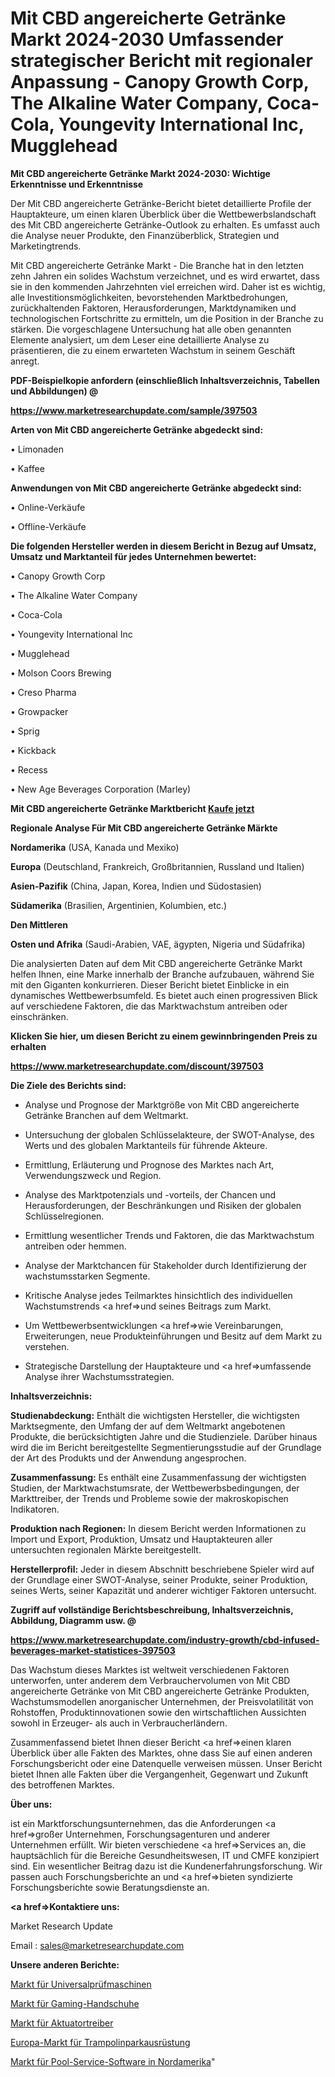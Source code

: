# Mit CBD angereicherte Getränke Markt 2024-2030 Umfassender strategischer Bericht mit regionaler Anpassung - Canopy Growth Corp, The Alkaline Water Company, Coca-Cola, Youngevity International Inc, Mugglehead

<strong>Mit CBD angereicherte Getränke Markt 2024-2030: Wichtige Erkenntnisse und Erkenntnisse</strong>

Der Mit CBD angereicherte Getränke-Bericht bietet detaillierte Profile der Hauptakteure, um einen klaren Überblick über die Wettbewerbslandschaft des Mit CBD angereicherte Getränke-Outlook zu erhalten. Es umfasst auch die Analyse neuer Produkte, den Finanzüberblick, Strategien und Marketingtrends.

Mit CBD angereicherte Getränke Markt - Die Branche hat in den letzten zehn Jahren ein solides Wachstum verzeichnet, und es wird erwartet, dass sie in den kommenden Jahrzehnten viel erreichen wird. Daher ist es wichtig, alle Investitionsmöglichkeiten, bevorstehenden Marktbedrohungen, zurückhaltenden Faktoren, Herausforderungen, Marktdynamiken und technologischen Fortschritte zu ermitteln, um die Position in der Branche zu stärken. Die vorgeschlagene Untersuchung hat alle oben genannten Elemente analysiert, um dem Leser eine detaillierte Analyse zu präsentieren, die zu einem erwarteten Wachstum in seinem Geschäft anregt.



<strong><b>PDF-Beispielkopie anfordern (einschließlich Inhaltsverzeichnis, Tabellen und Abbildungen) @ </b></strong>

<strong><a href=https://www.marketresearchupdate.com/sample/397503>

<strong>https://www.marketresearchupdate.com/sample/397503</u></a></strong></strong>



<strong>Arten von Mit CBD angereicherte Getränke abgedeckt sind:</strong>

• Limonaden

• Kaffee



<strong>Anwendungen von Mit CBD angereicherte Getränke abgedeckt sind:</strong>

• Online-Verkäufe

• Offline-Verkäufe



<strong>Die folgenden Hersteller werden in diesem Bericht in Bezug auf Umsatz, Umsatz und Marktanteil für jedes Unternehmen bewertet:</strong>

• Canopy Growth Corp

• The Alkaline Water Company

• Coca-Cola

• Youngevity International Inc

• Mugglehead

• Molson Coors Brewing

• Creso Pharma

• Growpacker

• Sprig

• Kickback

• Recess

• New Age Beverages Corporation (Marley)



<strong>Mit CBD angereicherte Getränke Marktbericht <a href=https://www.marketresearchupdate.com/buynow/397503>Kaufe jetzt</a></strong>



<strong>Regionale Analyse Für Mit CBD angereicherte Getränke Märkte</strong>



<strong>Nordamerika</strong> (USA, Kanada und Mexiko)



<strong>Europa</strong> (Deutschland, Frankreich, Großbritannien, Russland und Italien)



<strong>Asien-Pazifik</strong> (China, Japan, Korea, Indien und Südostasien)



<strong>Südamerika</strong> (Brasilien, Argentinien, Kolumbien, etc.)



<strong>Den Mittleren</strong> 

<strong>Osten und Afrika</strong> (Saudi-Arabien, VAE, ägypten, Nigeria und Südafrika)

Die analysierten Daten auf dem Mit CBD angereicherte Getränke Markt helfen Ihnen, eine Marke innerhalb der Branche aufzubauen, während Sie mit den Giganten konkurrieren. Dieser Bericht bietet Einblicke in ein dynamisches Wettbewerbsumfeld. Es bietet auch einen progressiven Blick auf verschiedene Faktoren, die das Marktwachstum antreiben oder einschränken.



<strong>Klicken Sie hier, um diesen Bericht zu einem gewinnbringenden Preis zu erhalten
</strong>

<strong><a href=https://www.marketresearchupdate.com/discount/397503>https://www.marketresearchupdate.com/discount/397503</b></u></strong></a>



<strong>Die Ziele des Berichts sind:</strong>

- Analyse und Prognose der Marktgröße von Mit CBD angereicherte Getränke Branchen auf dem Weltmarkt.

- Untersuchung der globalen Schlüsselakteure, der SWOT-Analyse, des Werts und des globalen Marktanteils für führende Akteure.

- Ermittlung, Erläuterung und Prognose des Marktes nach Art, Verwendungszweck und Region.

- Analyse des Marktpotenzials und -vorteils, der Chancen und Herausforderungen, der Beschränkungen und Risiken der globalen Schlüsselregionen.

- Ermittlung wesentlicher Trends und Faktoren, die das Marktwachstum antreiben oder hemmen.

- Analyse der Marktchancen für Stakeholder durch Identifizierung der wachstumsstarken Segmente.

- Kritische Analyse jedes Teilmarktes hinsichtlich des individuellen Wachstumstrends <a href=>und</a> seines Beitrags zum Markt.

- Um Wettbewerbsentwicklungen <a href=>wie</a> Vereinbarungen, Erweiterungen, neue Produkteinführungen und Besitz auf dem Markt zu verstehen.

- Strategische Darstellung der Hauptakteure und <a href=>umfas</a>sende Analyse ihrer Wachstumsstrategien.



<strong>Inhaltsverzeichnis:</strong>



<strong>Studienabdeckung:</strong> Enthält die wichtigsten Hersteller, die wichtigsten Marktsegmente, den Umfang der auf dem Weltmarkt angebotenen Produkte, die berücksichtigten Jahre und die Studienziele. Darüber hinaus wird die im Bericht bereitgestellte Segmentierungsstudie auf der Grundlage der Art des Produkts und der Anwendung angesprochen.



<strong>Zusammenfassung:</strong> Es enthält eine Zusammenfassung der wichtigsten Studien, der Marktwachstumsrate, der Wettbewerbsbedingungen, der Markttreiber, der Trends und Probleme sowie der makroskopischen Indikatoren.



<strong>Produktion nach Regionen:</strong> In diesem Bericht werden Informationen zu Import und Export, Produktion, Umsatz und Hauptakteuren aller untersuchten regionalen Märkte bereitgestellt.



<strong>Herstellerprofil:</strong> Jeder in diesem Abschnitt beschriebene Spieler wird auf der Grundlage einer SWOT-Analyse, seiner Produkte, seiner Produktion, seines Werts, seiner Kapazität und anderer wichtiger Faktoren untersucht.



<strong><b>Zugriff auf vollständige Berichtsbeschreibung, Inhaltsverzeichnis, Abbildung, Diagramm usw. @ </b></strong>

<strong><a href=https://www.marketresearchupdate.com/industry-growth/cbd-infused-beverages-market-statistices-397503>https://www.marketresearchupdate.com/industry-growth/cbd-infused-beverages-market-statistices-397503</a></strong>

Das Wachstum dieses Marktes ist weltweit verschiedenen Faktoren unterworfen, unter anderem dem Verbrauchervolumen von Mit CBD angereicherte Getränke von Mit CBD angereicherte Getränke Produkten, Wachstumsmodellen anorganischer Unternehmen, der Preisvolatilität von Rohstoffen, Produktinnovationen sowie den wirtschaftlichen Aussichten sowohl in Erzeuger- als auch in Verbraucherländern.

Zusammenfassend bietet Ihnen dieser Bericht <a href=>einen</a> klaren Überblick über alle Fakten des Marktes, ohne dass Sie auf einen anderen Forschungsbericht oder eine Datenquelle verweisen müssen. Unser Bericht bietet Ihnen alle Fakten über die Vergangenheit, Gegenwart und Zukunft des betroffenen Marktes.



<strong>Über uns:</strong>

 ist ein Marktforschungsunternehmen, das die Anforderungen <a href=>großer</a> Unternehmen, Forschungsagenturen und anderer Unternehmen erfüllt. Wir bieten verschiedene <a href=>Services</a> an, die hauptsächlich für die Bereiche Gesundheitswesen, IT und CMFE konzipiert sind. Ein wesentlicher Beitrag dazu ist die Kundenerfahrungsforschung. Wir passen auch Forschungsberichte an und <a href=>bieten</a> syndizierte Forschungsberichte sowie Beratungsdienste an.



<strong><a href=>Kontaktiere uns:</a></strong>

Market Research Update

Email : sales@marketresearchupdate.com



<strong>Unsere anderen Berichte:</strong>

<a href=https://www.linkedin.com/pulse/universal-testing-machine-market-insights-2023>Markt für Universalprüfmaschinen</a>

<a href=https://www.linkedin.com/pulse/gaming-gloves-market-outlooks-2023-size-players>Markt für Gaming-Handschuhe</a>

<a href=https://www.linkedin.com/pulse/actuator-drivers-market-size-trends-consumption>Markt für Aktuatortreiber</a>

<a href=https://www.linkedin.com/pulse/europe-trampoline-park-equipment-market-2030-see-huge>Europa-Markt für Trampolinparkausrüstung</a>

<a href=https://www.linkedin.com/pulse/north-america-pool-service-software-market-2023-iwaaf/>Markt für Pool-Service-Software in Nordamerika</a>"
